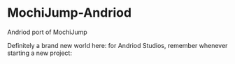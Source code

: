 # MochiJump-Andriod
Andriod port of MochiJump

Definitely a brand new world here: for Andriod Studios, remember whenever starting a new project:
<style name = "AppTheme" parent = "Base.Theme.AppCompat.Light.DarkActionBar"> <- must be set, default config is incorrect.
                                                                                  
https://developer.android.com/guide/topics/ui/custom-components
